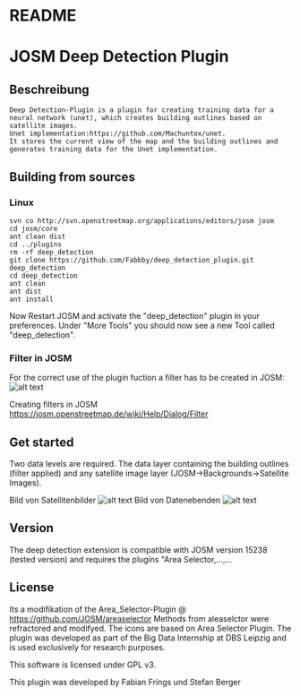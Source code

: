 README 
======
# JOSM Deep Detection Plugin

## Beschreibung
    Deep Detection-Plugin is a plugin for creating training data for a neural network (unet), which creates building outlines based on       satellite images. 
    Unet implementation:https://github.com/Machuntox/unet.
    It stores the current view of the map and the building outlines and generates training data for the Unet implementation.

   ## Building from sources
   
   ### Linux
    svn co http://svn.openstreetmap.org/applications/editors/josm josm
    cd josm/core
    ant clean dist
    cd ../plugins
    rm -rf deep_detection
    git clone https://github.com/Fabbby/deep_detection_plugin.git deep_detection
    cd deep_detection
    ant clean
    ant dist
    ant install
    
Now Restart JOSM and activate the "deep_detection" plugin in your preferences. Under "More Tools" you should now see a new Tool called "deep_detection". 


### Filter in JOSM

For the correct use of the plugin fuction a filter has to be created in JOSM:
![alt text](http://url/to/img.png)

Creating filters in JOSM
https://josm.openstreetmap.de/wiki/Help/Dialog/Filter

## Get started
 
Two data levels are required. The data layer containing the building outlines (filter applied) and any satellite image layer (JOSM->Backgrounds->Satellite Images).

Bild von Satellitenbilder
![alt text](http://url/to/img.png)
Bild von Datenebenden
![alt text](http://url/to/img.png)


## Version
The deep detection extension is compatible with JOSM version 15238 (tested version) and requires the plugins "Area Selector,...,...


## License

Its a modifikation of the Area_Selector-Plugin @ https://github.com/JOSM/areaselector
Methods from aleaselctor were refractored and modifyed.
The icons are based on Area Selector Plugin.
The plugin was developed as part of the Big Data Internship at DBS Leipzig and is used exclusively for research purposes.

This software is licensed under GPL v3.

This plugin was developed by Fabian Frings und Stefan Berger

    
